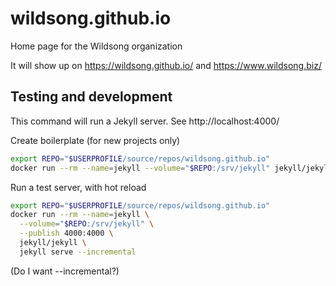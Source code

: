 # wildsong.github.io

Home page for the Wildsong organization

It will show up on https://wildsong.github.io/
and https://www.wildsong.biz/


## Testing and development

This command will run a Jekyll server.
See http://localhost:4000/

Create boilerplate (for new projects only)

```bash
export REPO="$USERPROFILE/source/repos/wildsong.github.io"
docker run --rm --name=jekyll --volume="$REPO:/srv/jekyll" jekyll/jekyll jekyll new website
```

Run a test server, with hot reload

```bash
export REPO="$USERPROFILE/source/repos/wildsong.github.io"
docker run --rm --name=jekyll \
  --volume="$REPO:/srv/jekyll" \
  --publish 4000:4000 \
  jekyll/jekyll \
  jekyll serve --incremental
```

(Do I want --incremental?)
